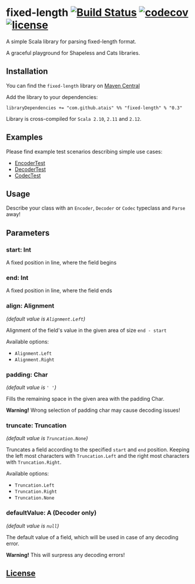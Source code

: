 # fixed-length [![Build Status](https://travis-ci.org/atais/Fixed-Length.svg?branch=master)](https://travis-ci.org/atais/Fixed-Length) [![codecov](https://codecov.io/gh/atais/Fixed-Length/branch/master/graph/badge.svg)](https://codecov.io/gh/atais/Fixed-Length) [![license](https://img.shields.io/github/license/mashape/apistatus.svg?style=flat)](https://github.com/atais/Fixed-Length/blob/master/LICENSE)

A simple Scala library for parsing fixed-length format.

A graceful playground for Shapeless and Cats libraries.

## Installation

You can find the `fixed-length` library on [Maven Central](http://search.maven.org/#search%7Cga%7C1%7Cg%3A%22com.github.atais%22%20AND%20%22fixed-length%22)

Add the library to your dependencies:

```
libraryDependencies += "com.github.atais" %% "fixed-length" % "0.3"
```

Library is cross-compiled for `Scala 2.10`, `2.11` and `2.12`.

## Examples

Please find example test scenarios describing simple use cases:

* [EncoderTest](https://github.com/atais/Fixed-Length/blob/master/src/test/scala/com/github/atais/fixedlength/simple/EncoderTest.scala)
* [DecoderTest](https://github.com/atais/Fixed-Length/blob/master/src/test/scala/com/github/atais/fixedlength/simple/DecoderTest.scala)
* [CodecTest](https://github.com/atais/Fixed-Length/blob/master/src/test/scala/com/github/atais/fixedlength/simple/CodecTest.scala)

## Usage

Describe your class with an `Encoder`, `Decoder` or `Codec` typeclass and `Parse` away!

## Parameters

### start: Int
A fixed position in line, where the field begins
 
### end: Int
A fixed position in line, where the field ends

### align: Alignment 
*(default value is `Alignment.Left`)*

Alignment of the field's value in the given area of size `end - start`
 
Available options:

* `Alignment.Left`
* `Alignment.Right`
 
### padding: Char
*(default value is `' '`)*

Fills the remaining space in the given area with the padding Char.

**Warning!** 
Wrong selection of padding char may cause decoding issues! 

### truncate: Truncation
*(default value is `Truncation.None`)*

Truncates a field according to the specified `start` and `end` position. Keeping the left most characters with `Truncation.Left` and the right most characters with `Truncation.Right`.

Available options:

* `Truncation.Left`
* `Truncation.Right`
* `Truncation.None`


### defaultValue: A (Decoder only)
*(default value is `null`)*

The default value of a field, which will be used in case of any decoding error. 

**Warning!** 
This will surpress any decoding errors!

## [License](https://github.com/atais/Fixed-Length/blob/master/LICENSE)
